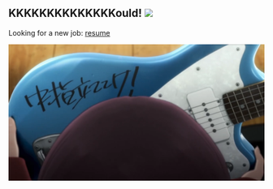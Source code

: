 ## KKKKKKKKKKKKKKould! <img src="https://raw.githubusercontent.com/iampavangandhi/iampavangandhi/master/gifs/Hi.gif" width="30px"></h2>
Looking for a new job: [resume](./黎泽仁%2018011906217.pdf)

<img align="left" alt="PNG" src="./fuck.png" />
